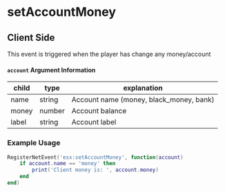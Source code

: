 # setAccountMoney

## Client Side

This event is triggered when the player has change any money/account

#### `account` Argument Information

| child | type   | explanation                             |
| ----- | ------ | --------------------------------------- |
| name  | string | Account name (money, black_money, bank) |
| money | number | Account balance                         |
| label | string | Account label                           |

### Example Usage

```lua
RegisterNetEvent('esx:setAccountMoney', function(account)
	if account.name == 'money' then
		print('Client money is: ', account.money)
	end
end)
```

